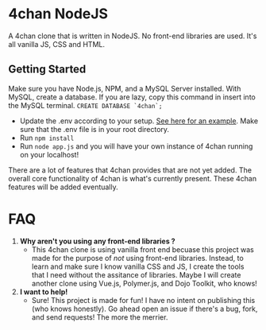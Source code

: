 # 4chan NodeJS


A 4chan clone that is written in NodeJS. No front-end libraries are used. It's all vanilla JS, CSS and HTML.


Getting Started
-------------
Make sure you have Node.js, NPM, and a MySQL Server installed.
With MySQL, create a database. If you are lazy, copy this command in insert into the MySQL terminal. ``CREATE DATABASE `4chan`;``
* Update the .env according to your setup. [See here for an example](https://github.com/HappyZombies/4chan-nodejs/blob/master/.env). Make sure that the .env file is in your root directory. 
* Run `npm install`
* Run `node app.js` and you will have your own instance of 4chan running on your localhost! 


There are a lot of features that 4chan provides that are not yet added. The overall core functionality of 4chan is what's currently present. These 4chan features will be added eventually. 

# FAQ 
 1. **Why aren't you using any front-end libraries ?** 
    * This 4chan clone is using vanilla front end becuase this project was made for the purpose of *not* using front-end libraries. Instead, to learn and make sure I know vanilla CSS and JS, I create the tools that I need without the assitance of libraries. Maybe I will create another clone using Vue.js, Polymer.js, and Dojo Toolkit, who knows! 
2. **I want to help!** 
    * Sure! This project is made for fun! I have no intent on publishing this (who knows honestly). Go ahead open an issue if there's a bug, fork, and send requests! The more the merrier.